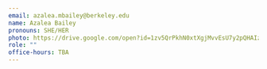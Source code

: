 ```yaml
---
email: azalea.mbailey@berkeley.edu
name: Azalea Bailey
pronouns: SHE/HER
photo: https://drive.google.com/open?id=1zv5QrPkhN0xtXgjMvvEsU7y2pQHAIz8K
role: ""
office-hours: TBA
---
```

